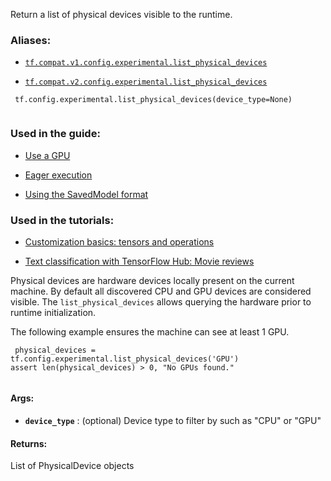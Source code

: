 Return a list of physical devices visible to the runtime.



### Aliases:

- [ `tf.compat.v1.config.experimental.list_physical_devices` ](/api_docs/python/tf/config/experimental/list_physical_devices)

- [ `tf.compat.v2.config.experimental.list_physical_devices` ](/api_docs/python/tf/config/experimental/list_physical_devices)



```
 tf.config.experimental.list_physical_devices(device_type=None)
 
```



### Used in the guide:

- [Use a GPU](https://tensorflow.google.cn/guide/gpu)

- [Eager execution](https://tensorflow.google.cn/guide/eager)

- [Using the SavedModel format](https://tensorflow.google.cn/guide/saved_model)



### Used in the tutorials:

- [Customization basics: tensors and operations](https://tensorflow.google.cn/tutorials/customization/basics)

- [Text classification with TensorFlow Hub: Movie reviews](https://tensorflow.google.cn/tutorials/keras/text_classification_with_hub)

Physical devices are hardware devices locally present on the current machine.
By default all discovered CPU and GPU devices are considered visible. The
 `list_physical_devices`  allows querying the hardware prior to runtime
initialization.

The following example ensures the machine can see at least 1 GPU.



```
 physical_devices = tf.config.experimental.list_physical_devices('GPU')
assert len(physical_devices) > 0, "No GPUs found."
 
```



#### Args:

- **`device_type`** : (optional) Device type to filter by such as "CPU" or "GPU"



#### Returns:
List of PhysicalDevice objects

